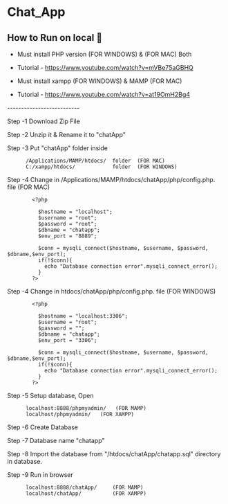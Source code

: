 # Chat_App
## How to Run on local 📖

- Must install PHP version (FOR WINDOWS) & (FOR MAC) Both
- Tutorial - https://www.youtube.com/watch?v=mVBe75aGBHQ


- Must install xampp (FOR WINDOWS) & MAMP (FOR MAC) 
- Tutorial - https://www.youtube.com/watch?v=at19OmH2Bg4

-------*---------*----------

Step -1   Download Zip File 

Step -2   Unzip it & Rename it to "chatApp"

Step -3   Put "chatApp" folder inside 

          /Applications/MAMP/htdocs/  folder  (FOR MAC)
          C:/xampp/htdocs/            folder  (FOR WINDOWS)

Step -4   Change in /Applications/MAMP/htdocs/chatApp/php/config.php. file (FOR MAC)
          
            <?php
 
              $hostname = "localhost";
              $username = "root";
              $password = "root";
              $dbname = "chatapp";
              $env_port = "8889";
 
              $conn = mysqli_connect($hostname, $username, $password, $dbname,$env_port);
              if(!$conn){
                echo "Database connection error".mysqli_connect_error();
              }
            ?>


Step -4   Change in htdocs/chatApp/php/config.php. file (FOR WINDOWS)

            <?php
 
              $hostname = "localhost:3306";
              $username = "root";
              $password = "";
              $dbname = "chatapp";
              $env_port = "3306";
 
              $conn = mysqli_connect($hostname, $username, $password, $dbname,$env_port);
              if(!$conn){
                echo "Database connection error".mysqli_connect_error();
              }
            ?>

Step -5   Setup database, Open 

          localhost:8888/phpmyadmin/   (FOR MAMP)
          localhost/phpmyadmin/   (FOR XAMPP)

Step -6   Create Database 

Step -7   Database name  "chatapp"

Step -8   Import the database from "/htdocs/chatApp/chatapp.sql" directory in database.

Step -9   Run in browser 

          localhost:8888/chatApp/     (FOR MAMP)
          localhost/chatApp/          (FOR XAMPP)



